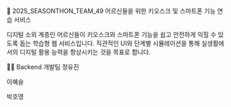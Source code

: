 🧓 2025_SEASONTHON_TEAM_49
어르신들을 위한 키오스크 및 스마트폰 기능 연습 서비스

디지털 소외 계층인 어르신들이 키오스크와 스마트폰 기능을 쉽고 안전하게 익힐 수 있도록 돕는 학습형 웹 서비스입니다. 직관적인 UI와 단계별 시뮬레이션을 통해 실생활에서의 디지털 활용 능력을 향상시키는 것을 목표로 합니다.

👨‍💻 Backend 개발팀
정유진

이혜슬

박호영
